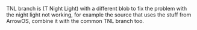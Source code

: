 TNL branch is (T Night Light) with a different blob to fix the problem with the night light not working, for example the source that uses the stuff from ArrowOS,
combine it with the common TNL branch too.
